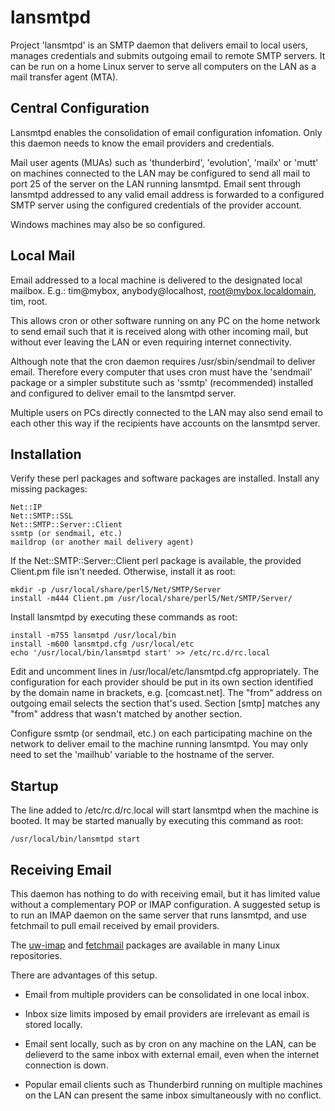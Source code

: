 lansmtpd
========

Project 'lansmtpd' is an SMTP daemon that delivers email to local users,
manages credentials and submits outgoing email to remote SMTP servers.  It
can be run on a home Linux server to serve all computers on the LAN as a
mail transfer agent (MTA).

Central Configuration
---------------------

Lansmtpd enables the consolidation of email configuration infomation.  Only
this daemon needs to know the email providers and credentials.

Mail user agents (MUAs) such as 'thunderbird', 'evolution', 'mailx' or
'mutt' on machines connected to the LAN may be configured to send all mail
to port 25 of the server on the LAN running lansmtpd.  Email sent through
lansmtpd addressed to any valid email address is forwarded to a configured
SMTP server using the configured credentials of the provider account.

Windows machines may also be so configured.

Local Mail
----------

Email addressed to a local machine is delivered to the designated local
mailbox.
E.g.: tim@mybox, anybody@localhost, root@mybox.localdomain, tim, root.

This allows cron or other software running on any PC on the home network
to send email such that it is received along with other incoming mail,
but without ever leaving the LAN or even requiring internet connectivity.

Although note that the cron daemon requires /usr/sbin/sendmail to deliver
email.  Therefore every computer that uses cron must have the 'sendmail'
package or a simpler substitute such as 'ssmtp' (recommended) installed
and configured to deliver email to the lansmtpd server.

Multiple users on PCs directly connected to the LAN may also send email to
each other this way if the recipients have accounts on the lansmtpd server.

Installation
------------

Verify these perl packages and software packages are installed.  Install
any missing packages:

    Net::IP
    Net::SMTP::SSL
    Net::SMTP::Server::Client
    ssmtp (or sendmail, etc.)
    maildrop (or another mail delivery agent)

If the Net::SMTP::Server::Client perl package is available, the provided
Client.pm file isn't needed.  Otherwise, install it as root:

    mkdir -p /usr/local/share/perl5/Net/SMTP/Server
    install -m444 Client.pm /usr/local/share/perl5/Net/SMTP/Server/

Install lansmtpd by executing these commands as root:

    install -m755 lansmtpd /usr/local/bin
    install -m600 lansmtpd.cfg /usr/local/etc
    echo '/usr/local/bin/lansmtpd start' >> /etc/rc.d/rc.local

Edit and uncomment lines in /usr/local/etc/lansmtpd.cfg appropriately.  The
configuration for each provider should be put in its own section identified
by the domain name in brackets, e.g. [comcast.net].  The "from" address on
outgoing email selects the section that's used.  Section [smtp] matches any
"from" address that wasn't matched by another section.

Configure ssmtp (or sendmail, etc.) on each participating machine on the
network to deliver email to the machine running lansmtpd.  You may only
need to set the 'mailhub' variable to the hostname of the server.

Startup
-------

The line added to /etc/rc.d/rc.local will start lansmtpd when the machine
is booted.  It may be started manually by executing this command as root:

    /usr/local/bin/lansmtpd start

Receiving Email
---------------

This daemon has nothing to do with receiving email, but it has limited
value without a complementary POP or IMAP configuration.  A suggested
setup is to run an IMAP daemon on the same server that runs lansmtpd, and
use fetchmail to pull email received by email providers.

The [uw-imap](http://www.washington.edu/imap/) and
[fetchmail](http://www.fetchmail.info/) packages are available in many
Linux repositories.

There are advantages of this setup.

  - Email from multiple providers can be consolidated in one local inbox.

  - Inbox size limits imposed by email providers are irrelevant as email
    is stored locally.

  - Email sent locally, such as by cron on any machine on the LAN, can be
    delieverd to the same inbox with external email, even when the
    internet connection is down.

  - Popular email clients such as Thunderbird running on multiple machines
    on the LAN can present the same inbox simultaneously with no conflict.
